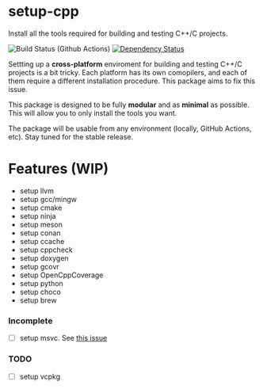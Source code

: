 # setup-cpp

Install all the tools required for building and testing C++/C projects.

![Build Status (Github Actions)](https://github.com/aminya/setup-cpp/workflows/CI/badge.svg)
[![Dependency Status](https://david-dm.org/aminya/setup-cpp.svg)](https://david-dm.org/aminya/setup-cpp)

Settting up a **cross-platform** enviroment for building and testing C++/C projects is a bit tricky. Each platform has its own comopilers, and each of them require a different installation procedure. This package aims to fix this issue.

This package is designed to be fully **modular** and as **minimal** as possible. This will allow you to only install the tools you want.

The package will be usable from any environment (locally, GitHub Actions, etc). Stay tuned for the stable release.

# Features (WIP)

- setup llvm
- setup gcc/mingw
- setup cmake
- setup ninja
- setup meson
- setup conan
- setup ccache
- setup cppcheck
- setup doxygen
- setup gcovr
- setup OpenCppCoverage
- setup python
- setup choco
- setup brew

### Incomplete

- [ ] setup msvc. See [this issue](https://github.com/aminya/setup-cpp/issues/1)

### TODO

- [ ] setup vcpkg
